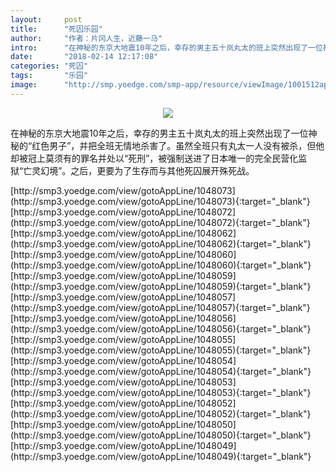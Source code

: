 ```yaml
---
layout:     post
title:      "死囚乐园"
author:     "作者：片冈人生，近藤一马"
intro:      "在神秘的东京大地震10年之后，幸存的男主五十岚丸太的班上突然出现了一位神秘的“红色男子”，并把全班无情地杀害了。虽然全班只有丸太一人没有被杀，但他却被冠上莫须有的罪名并处以“死刑”，被强制送进了日本唯一的完全民营化监狱“亡灵幻境”。之后，更要为了生存而与其他死囚展开殊死战。"
date:       "2018-02-14 12:17:08"
categories: "死囚"
tags:       "乐园"
image:      "http://smp.yoedge.com/smp-app/resource/viewImage/1001512appline.png"
---
```

<div style="text-align: center">
<p><img src="http://smp.yoedge.com/smp-app/resource/viewImage/1001512appline.png"/></p>
</div>
<p class="post-meta">
<span>在神秘的东京大地震10年之后，幸存的男主五十岚丸太的班上突然出现了一位神秘的“红色男子”，并把全班无情地杀害了。虽然全班只有丸太一人没有被杀，但他却被冠上莫须有的罪名并处以“死刑”，被强制送进了日本唯一的完全民营化监狱“亡灵幻境”。之后，更要为了生存而与其他死囚展开殊死战。</span>
</p>
[http://smp3.yoedge.com/view/gotoAppLine/1048073](http://smp3.yoedge.com/view/gotoAppLine/1048073){:target="_blank"}
[http://smp3.yoedge.com/view/gotoAppLine/1048072](http://smp3.yoedge.com/view/gotoAppLine/1048072){:target="_blank"}
[http://smp3.yoedge.com/view/gotoAppLine/1048062](http://smp3.yoedge.com/view/gotoAppLine/1048062){:target="_blank"}
[http://smp3.yoedge.com/view/gotoAppLine/1048060](http://smp3.yoedge.com/view/gotoAppLine/1048060){:target="_blank"}
[http://smp3.yoedge.com/view/gotoAppLine/1048059](http://smp3.yoedge.com/view/gotoAppLine/1048059){:target="_blank"}
[http://smp3.yoedge.com/view/gotoAppLine/1048057](http://smp3.yoedge.com/view/gotoAppLine/1048057){:target="_blank"}
[http://smp3.yoedge.com/view/gotoAppLine/1048056](http://smp3.yoedge.com/view/gotoAppLine/1048056){:target="_blank"}
[http://smp3.yoedge.com/view/gotoAppLine/1048055](http://smp3.yoedge.com/view/gotoAppLine/1048055){:target="_blank"}
[http://smp3.yoedge.com/view/gotoAppLine/1048054](http://smp3.yoedge.com/view/gotoAppLine/1048054){:target="_blank"}
[http://smp3.yoedge.com/view/gotoAppLine/1048053](http://smp3.yoedge.com/view/gotoAppLine/1048053){:target="_blank"}
[http://smp3.yoedge.com/view/gotoAppLine/1048052](http://smp3.yoedge.com/view/gotoAppLine/1048052){:target="_blank"}
[http://smp3.yoedge.com/view/gotoAppLine/1048050](http://smp3.yoedge.com/view/gotoAppLine/1048050){:target="_blank"}
[http://smp3.yoedge.com/view/gotoAppLine/1048049](http://smp3.yoedge.com/view/gotoAppLine/1048049){:target="_blank"}


